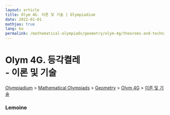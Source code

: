 ```yaml
---
layout: article
title: Olym 4G. 이론 및 기술 | Olympiadium
date: 2022-01-01
mathjax: true
lang: ko
permalink: /mathematical-olympiads/geometry/olym-4g/theorems-and-techniques/
---
```

# Olym 4G. 등각켤레 <br> <ssup> - 이론 및 기술</ssup>

<a href="{{ site.homeurl }}">Olympiadium</a> > <a href="{{ site.homeurl }}mathematical-olympiads/">Mathematical Olympiads</a> > <a href="{{ site.homeurl }}mathematical-olympiads/geometry/">Geometry</a> > <a href="{{ site.homeurl }}mathematical-olympiads/geometry/olym-4g/">Olym 4G</a> > <a href="{{ site.homeurl }}mathematical-olympiads/geometry/olym-4g/theorems-and-techniques/">이론 및 기술</a>

### Lemoine
